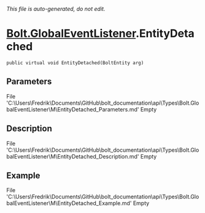 *This file is auto-generated, do not edit.*

# [Bolt.GlobalEventListener](Types/Bolt.GlobalEventListener.md).EntityDetached
`public virtual void EntityDetached(BoltEntity arg)`
## Parameters
File 'C:\Users\Fredrik\Documents\GitHub\bolt_documentation\api\Types\Bolt.GlobalEventListener\M\EntityDetached_Parameters.md' Empty
## Description
File 'C:\Users\Fredrik\Documents\GitHub\bolt_documentation\api\Types\Bolt.GlobalEventListener\M\EntityDetached_Description.md' Empty
## Example
File 'C:\Users\Fredrik\Documents\GitHub\bolt_documentation\api\Types\Bolt.GlobalEventListener\M\EntityDetached_Example.md' Empty
